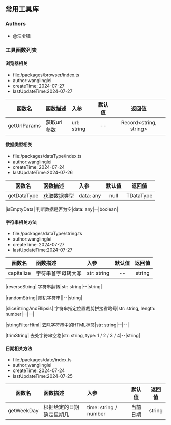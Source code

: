 ## 常用工具库
### Authors

- [@汪令镭](https://github.com/wanglinglei/wanglinglei)
### 工具函数列表
#### 	浏览器相关
- file:/packages/browser/index.ts
- author:wanglinglei
- createTime: 2024-07-27
- lastUpdateTime:2024-07-27
 
 | 函数名 | 函数描述|入参|默认值|返回值| 
 |:----:|:----|:----|:----:|:----:|
|getUrlParams| 获取url参数|url: string|--|Record<string, string>|

#### 	数据类型相关
- file:/packages/dataType/index.ts
- author:wanglinglei
- createTime: 2024-07-24
- lastUpdateTime:2024-07-26
 
 | 函数名 | 函数描述|入参|默认值|返回值| 
 |:----:|:----|:----|:----:|:----:|
|getDataType| 获取数据类型|data: any|null|TDataType|

|isEmptyData| 判断数据是否为空|data: any|--|boolean|

#### 	字符串相关方法
- file:/packages/dataType/string.ts
- author:wanglinglei
- createTime: 2024-07-27
- lastUpdateTime:2024-07-27
 
 | 函数名 | 函数描述|入参|默认值|返回值| 
 |:----:|:----|:----|:----:|:----:|
|capitalize| 字符串首字母转大写|str: string|--|string|

|reverseString| 字符串翻转|str: string|--|string|

|randomString| 随机字符串||--|string|

|sliceStringAndEllipsis| 字符串指定位置裁剪拼接省略号|str: string, length: number|--|--|

|stringFilterHtml| 去除字符串中的HTML标签|str: string|--|--|

|trimString| 去处字符串空格|str: string, type: 1 / 2 / 3 / 4|--|string|

#### 	日期相关方法
- file:/packages/date/index.ts
- author:wanglinglei
- createTime: 2024-07-24
- lastUpdateTime:2024-07-25
 
 | 函数名 | 函数描述|入参|默认值|返回值| 
 |:----:|:----|:----|:----:|:----:|
|getWeekDay| 根据给定的日期确定星期几|time: string / number| 当前日期|string|


